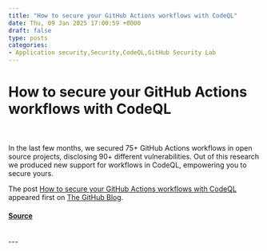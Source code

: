 ```yaml
---
title: "How to secure your GitHub Actions workflows with CodeQL"
date: Thu, 09 Jan 2025 17:00:59 +0000
draft: false
type: posts
categories: 
- Application security,Security,CodeQL,GitHub Security Lab
---
```

# How to secure your GitHub Actions workflows with CodeQL

<br/>

<br/>
In the last few months, we secured 75+ GitHub Actions workflows in open source projects, disclosing 90+ different vulnerabilities. Out of this research we produced new support for workflows in CodeQL, empowering you to secure yours.

The post [How to secure your GitHub Actions workflows with CodeQL](https://github.blog/security/application-security/how-to-secure-your-github-actions-workflows-with-codeql/) appeared first on [The GitHub Blog](https://github.blog).

#### [Source](https://github.blog/security/application-security/how-to-secure-your-github-actions-workflows-with-codeql/)

<br/>
---
